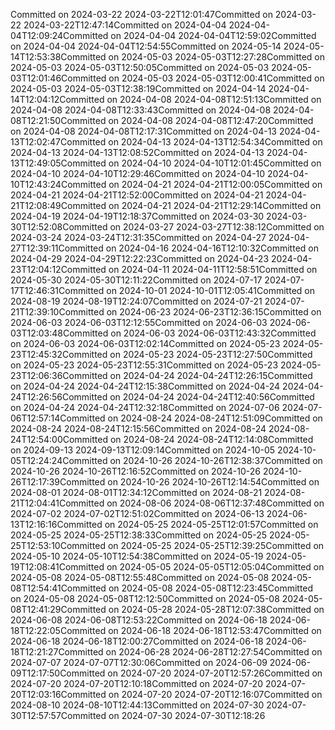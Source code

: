Committed on 2024-03-22 2024-03-22T12:01:47Committed on 2024-03-22 2024-03-22T12:47:14Committed on 2024-04-04 2024-04-04T12:09:24Committed on 2024-04-04 2024-04-04T12:59:02Committed on 2024-04-04 2024-04-04T12:54:55Committed on 2024-05-14 2024-05-14T12:53:38Committed on 2024-05-03 2024-05-03T12:27:28Committed on 2024-05-03 2024-05-03T12:50:05Committed on 2024-05-03 2024-05-03T12:01:46Committed on 2024-05-03 2024-05-03T12:00:41Committed on 2024-05-03 2024-05-03T12:38:19Committed on 2024-04-14 2024-04-14T12:04:12Committed on 2024-04-08 2024-04-08T12:51:13Committed on 2024-04-08 2024-04-08T12:33:43Committed on 2024-04-08 2024-04-08T12:21:50Committed on 2024-04-08 2024-04-08T12:47:20Committed on 2024-04-08 2024-04-08T12:17:31Committed on 2024-04-13 2024-04-13T12:02:47Committed on 2024-04-13 2024-04-13T12:54:34Committed on 2024-04-13 2024-04-13T12:08:52Committed on 2024-04-13 2024-04-13T12:49:05Committed on 2024-04-10 2024-04-10T12:01:45Committed on 2024-04-10 2024-04-10T12:29:46Committed on 2024-04-10 2024-04-10T12:43:24Committed on 2024-04-21 2024-04-21T12:00:05Committed on 2024-04-21 2024-04-21T12:52:00Committed on 2024-04-21 2024-04-21T12:08:49Committed on 2024-04-21 2024-04-21T12:29:14Committed on 2024-04-19 2024-04-19T12:18:37Committed on 2024-03-30 2024-03-30T12:52:08Committed on 2024-03-27 2024-03-27T12:38:12Committed on 2024-03-24 2024-03-24T12:31:35Committed on 2024-04-27 2024-04-27T12:39:11Committed on 2024-04-16 2024-04-16T12:10:32Committed on 2024-04-29 2024-04-29T12:22:23Committed on 2024-04-23 2024-04-23T12:04:12Committed on 2024-04-11 2024-04-11T12:58:51Committed on 2024-05-30 2024-05-30T12:11:22Committed on 2024-07-17 2024-07-17T12:46:31Committed on 2024-10-01 2024-10-01T12:05:41Committed on 2024-08-19 2024-08-19T12:24:07Committed on 2024-07-21 2024-07-21T12:39:10Committed on 2024-06-23 2024-06-23T12:36:15Committed on 2024-06-03 2024-06-03T12:12:55Committed on 2024-06-03 2024-06-03T12:03:48Committed on 2024-06-03 2024-06-03T12:43:32Committed on 2024-06-03 2024-06-03T12:02:14Committed on 2024-05-23 2024-05-23T12:45:32Committed on 2024-05-23 2024-05-23T12:27:50Committed on 2024-05-23 2024-05-23T12:55:31Committed on 2024-05-23 2024-05-23T12:06:36Committed on 2024-04-24 2024-04-24T12:26:15Committed on 2024-04-24 2024-04-24T12:15:38Committed on 2024-04-24 2024-04-24T12:26:56Committed on 2024-04-24 2024-04-24T12:40:56Committed on 2024-04-24 2024-04-24T12:32:18Committed on 2024-07-06 2024-07-06T12:57:14Committed on 2024-08-24 2024-08-24T12:51:09Committed on 2024-08-24 2024-08-24T12:15:56Committed on 2024-08-24 2024-08-24T12:54:00Committed on 2024-08-24 2024-08-24T12:14:08Committed on 2024-09-13 2024-09-13T12:09:14Committed on 2024-10-05 2024-10-05T12:24:24Committed on 2024-10-26 2024-10-26T12:38:37Committed on 2024-10-26 2024-10-26T12:16:52Committed on 2024-10-26 2024-10-26T12:17:39Committed on 2024-10-26 2024-10-26T12:14:54Committed on 2024-08-01 2024-08-01T12:34:12Committed on 2024-08-21 2024-08-21T12:04:41Committed on 2024-08-06 2024-08-06T12:37:48Committed on 2024-07-02 2024-07-02T12:51:02Committed on 2024-06-13 2024-06-13T12:16:16Committed on 2024-05-25 2024-05-25T12:01:57Committed on 2024-05-25 2024-05-25T12:38:33Committed on 2024-05-25 2024-05-25T12:53:10Committed on 2024-05-25 2024-05-25T12:39:25Committed on 2024-05-10 2024-05-10T12:54:38Committed on 2024-05-19 2024-05-19T12:08:41Committed on 2024-05-05 2024-05-05T12:05:04Committed on 2024-05-08 2024-05-08T12:55:48Committed on 2024-05-08 2024-05-08T12:54:41Committed on 2024-05-08 2024-05-08T12:23:45Committed on 2024-05-08 2024-05-08T12:12:50Committed on 2024-05-08 2024-05-08T12:41:29Committed on 2024-05-28 2024-05-28T12:07:38Committed on 2024-06-08 2024-06-08T12:53:22Committed on 2024-06-18 2024-06-18T12:22:05Committed on 2024-06-18 2024-06-18T12:53:47Committed on 2024-06-18 2024-06-18T12:00:27Committed on 2024-06-18 2024-06-18T12:21:27Committed on 2024-06-28 2024-06-28T12:27:54Committed on 2024-07-07 2024-07-07T12:30:06Committed on 2024-06-09 2024-06-09T12:17:50Committed on 2024-07-20 2024-07-20T12:57:26Committed on 2024-07-20 2024-07-20T12:10:18Committed on 2024-07-20 2024-07-20T12:03:16Committed on 2024-07-20 2024-07-20T12:16:07Committed on 2024-08-10 2024-08-10T12:44:13Committed on 2024-07-30 2024-07-30T12:57:57Committed on 2024-07-30 2024-07-30T12:18:26